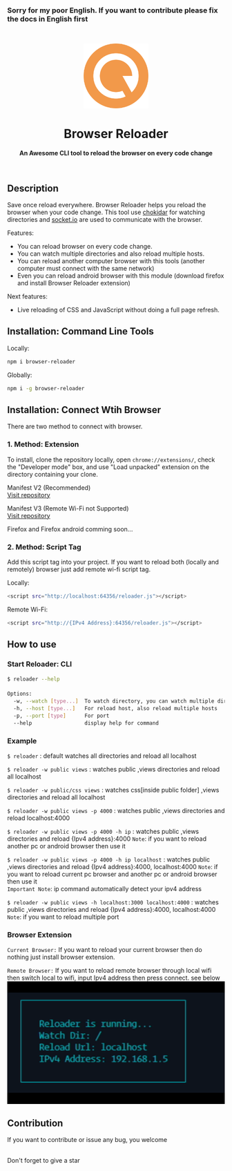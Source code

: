 ### Sorry for my poor English. If you want to contribute please fix the docs in English first
<br>

<p align="center">
  <img width="150" src="./images/logo.png">
</p>
<h1 align="center"> Browser Reloader </h1>
<p align="center">
  <b >An Awesome CLI tool to reload the browser on every code change</b>
</p>

<br>

## Description
Save once reload everywhere. Browser Reloader helps you reload the browser when your code change. This tool use [chokidar](https://github.com/paulmillr/chokidar) for watching directories and [socket.io](https://github.com/socketio/socket.io) are used to communicate with the browser.

Features:

* You can reload browser on every code change.
* You can watch multiple directories and also reload multiple hosts.
* You can reload another computer browser with this tools (another computer must connect with the same network)
* Even you can reload android browser with this module (download firefox and install Browser Reloader extension)

Next features:

* Live reloading of CSS and JavaScript without doing a full page refresh.

## Installation: Command Line Tools

Locally:
```bash
npm i browser-reloader
```

Globally:
```bash
npm i -g browser-reloader
```

## Installation: Connect Wtih Browser

There are two method to connect with browser.

### 1. Method: Extension
To install, clone the repository locally, open `chrome://extensions/`, check the "Developer mode" box, and use "Load unpacked" extension on the directory containing your clone.

Manifest V2 (Recommended)
<br>
[Visit repository](https://github.com/iqbal-rashed/browser-reloader-extension)

Manifest V3 (Remote Wi-Fi not Supported)
<br>
[Visit repository](https://github.com/iqbal-rashed/reloader-extension-v3)

Firefox and Firefox android comming soon...

### 2. Method: Script Tag

Add this script tag into your project. If you want to reload both (locally and remotely) browser just add remote wi-fi script tag.

Locally:
```bash
<script src="http://localhost:64356/reloader.js"></script>
```

Remote Wi-Fi:
```bash
<script src="http://{IPv4 Address}:64356/reloader.js"></script>
```



## How to use

### Start Reloader: CLI
```bash
$ reloader --help

Options:
  -w, --watch [type...]  To watch directory, you can watch multiple directories 
  -h, --host [type...]   For reload host, also reload multiple hosts 
  -p, --port [type]      For port 
  --help                 display help for command
```

### Example

`$ reloader` : default watches all directories and reload all localhost <br>

`$ reloader -w public views` : watches public ,views directories and reload all localhost <br>

`$ reloader -w public/css views` : watches css[inside public folder] ,views directories and reload all localhost <br>

`$ reloader -w public views -p 4000` : watches public ,views directories and reload localhost:4000 <br>

`$ reloader -w public views -p 4000 -h ip` : watches public ,views directories and reload {Ipv4 address}:4000 `Note`: if you want to reload another pc or android browser then use it <br>

`$ reloader -w public views -p 4000 -h ip localhost` : watches public ,views directories and reload {Ipv4 address}:4000, localhost:4000 `Note`: if you want to reload current pc browser and another pc or android browser then use it <br>
`Important Note`: ip command automatically detect your ipv4 address

`$ reloader -w public views -h localhost:3000 localhost:4000` : watches public ,views directories and reload {Ipv4 address}:4000, localhost:4000 `Note`: if you want to reload multiple port <br>

### Browser Extension
`Current Browser:` If you want to reload your current browser then do nothing just install browser extension.

`Remote Browser:` If you want to reload remote browser through local wifi then switch local to wifi, input Ipv4 address then press connect. see below <br>
![Alt Text](./images/extension.gif)
<br>

## Contribution
If you want to contribute or issue any bug, you welcome

<br>
Don't forget to give a star